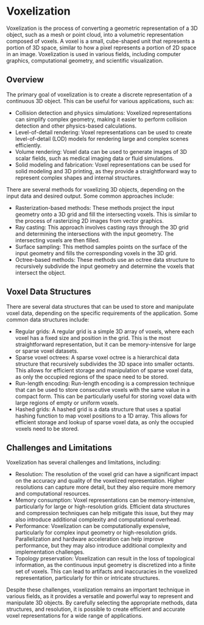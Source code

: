 # Voxelization

Voxelization is the process of converting a geometric representation of a 3D object, such as a mesh or point cloud, into a volumetric representation composed of voxels. A voxel is a small, cube-shaped unit that represents a portion of 3D space, similar to how a pixel represents a portion of 2D space in an image. Voxelization is used in various fields, including computer graphics, computational geometry, and scientific visualization.

## Overview

The primary goal of voxelization is to create a discrete representation of a continuous 3D object. This can be useful for various applications, such as:

- Collision detection and physics simulations: Voxelized representations can simplify complex geometry, making it easier to perform collision detection and other physics-based calculations.
- Level-of-detail rendering: Voxel representations can be used to create level-of-detail (LOD) models for rendering large and complex scenes efficiently.
- Volume rendering: Voxel data can be used to generate images of 3D scalar fields, such as medical imaging data or fluid simulations.
- Solid modeling and fabrication: Voxel representations can be used for solid modeling and 3D printing, as they provide a straightforward way to represent complex shapes and internal structures.

There are several methods for voxelizing 3D objects, depending on the input data and desired output. Some common approaches include:

- Rasterization-based methods: These methods project the input geometry onto a 3D grid and fill the intersecting voxels. This is similar to the process of rasterizing 2D images from vector graphics.
- Ray casting: This approach involves casting rays through the 3D grid and determining the intersections with the input geometry. The intersecting voxels are then filled.
- Surface sampling: This method samples points on the surface of the input geometry and fills the corresponding voxels in the 3D grid.
- Octree-based methods: These methods use an octree data structure to recursively subdivide the input geometry and determine the voxels that intersect the object.

## Voxel Data Structures

There are several data structures that can be used to store and manipulate voxel data, depending on the specific requirements of the application. Some common data structures include:

- Regular grids: A regular grid is a simple 3D array of voxels, where each voxel has a fixed size and position in the grid. This is the most straightforward representation, but it can be memory-intensive for large or sparse voxel datasets.
- Sparse voxel octrees: A sparse voxel octree is a hierarchical data structure that recursively subdivides the 3D space into smaller octants. This allows for efficient storage and manipulation of sparse voxel data, as only the occupied regions of the space need to be stored.
- Run-length encoding: Run-length encoding is a compression technique that can be used to store consecutive voxels with the same value in a compact form. This can be particularly useful for storing voxel data with large regions of empty or uniform voxels.
- Hashed grids: A hashed grid is a data structure that uses a spatial hashing function to map voxel positions to a 1D array. This allows for efficient storage and lookup of sparse voxel data, as only the occupied voxels need to be stored.

## Challenges and Limitations

Voxelization has several challenges and limitations, including:

- Resolution: The resolution of the voxel grid can have a significant impact on the accuracy and quality of the voxelized representation. Higher resolutions can capture more detail, but they also require more memory and computational resources.
- Memory consumption: Voxel representations can be memory-intensive, particularly for large or high-resolution grids. Efficient data structures and compression techniques can help mitigate this issue, but they may also introduce additional complexity and computational overhead.
- Performance: Voxelization can be computationally expensive, particularly for complex input geometry or high-resolution grids. Parallelization and hardware acceleration can help improve performance, but they may also introduce additional complexity and implementation challenges.
- Topology preservation: Voxelization can result in the loss of topological information, as the continuous input geometry is discretized into a finite set of voxels. This can lead to artifacts and inaccuracies in the voxelized representation, particularly for thin or intricate structures.

Despite these challenges, voxelization remains an important technique in various fields, as it provides a versatile and powerful way to represent and manipulate 3D objects. By carefully selecting the appropriate methods, data structures, and resolution, it is possible to create efficient and accurate voxel representations for a wide range of applications.

